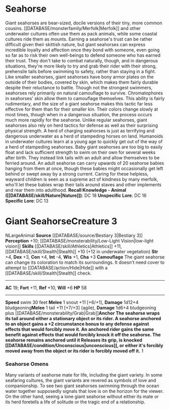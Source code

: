 ﻿---
ac: '19'
alignment: N
all_resistance: null
burrow_speed: null
charisma: '+3'
climb_speed: null
constitution: '+4'
creature_ability:
- Anchor The seahorse wraps its tail around either a stationary object or its rider.
  A seahorse
- anchored to an object gains a +2 circumstance bonus to any defense against effects
  that would forcibly
- move it. An anchored rider gains the same benefit against effects that would forcibly
  knock it off the
- seahorse. The seahorse remains anchored until it Releases its grip
- is knocked unconscious
- or either
- it's forcibly moved away from the object or its rider is forcibly moved off it.
- Camouflage
creature_family: null
dexterity: '+3'
element: null
fly_speed: null
fortitude: '+11'
hardness: null
hp: '58'
id: '1289'
immunity: null
intelligence: '-4'
land_speed: null
language: null
level: '3'
max_speed: '30'
name: Giant Seahorse
perception: '+10'
rarity: Common
reflex: '+10'
resistance: null
rus_type_level: null
school: null
sense:
- '[[DATABASE/monsterability/Low-Light Vision|low-light vision]]'
size: Large
skill:
- '[[DATABASE/skill/Athletics|Athletics]] +11'
- '[[DATABASE/skill/Stealth|Stealth]] +10'
source: '[[DATABASE/source/Bestiary 3|Bestiary 3]]'
speed:
- swim 30 feet
spell: null
strength: '+4'
strength_req: '4'
strongest_save:
- Fortitude
swim_speed: '30'
trait:
- '[[DATABASE/trait/Animal|Animal]]'
type: Creature
vision: Low-light vision
weakest_save:
- Will
weakness: null
will: '+6'
wisdom: '+1'

---
# Seahorse

Giant seahorses are bear-sized, docile versions of their tiny, more common cousins. [[DATABASE/monsterfamily/Merfolk|Merfolk]] and other underwater cultures often use them as pack animals, while some coastal cultures ride them as mounts. Earning a seahorse's trust can be rather difficult given their skittish nature, but giant seahorses can express incredible loyalty and affection once they bond with someone, even going so far as to risk their own well-beings to defend someone who has earned their trust. They don't take to combat naturally, though, and in dangerous situations, they're more likely to try and grab their rider with their strong, prehensile tails before swimming to safety, rather than staying in a fight. Like smaller seahorses, giant seahorses have bony armor plates on the outside of their bodies, covered by skin, which makes them fairly durable despite their reluctance to battle.
 Though not the strongest swimmers, seahorses rely primarily on natural camouflage to survive. Chromatophores in seahorses' skin allow them to camouflage themselves. This ability is fairly rudimentary, and the size of a giant seahorse makes this tactic far less effective for them than for their smaller kin. Their colors change slowly at most times, though when in a dangerous situation, the process occurs much more rapidly for the seahorse.
 Unlike regular seahorses, giant seahorses also rely on herd tactics for defense as well as their surprising physical strength. A herd of charging seahorses is just as terrifying and dangerous underwater as a herd of stampeding horses on land. Humanoids in underwater cultures learn at a young age to quickly get out of the way of a herd of stampeding seahorses.
 Baby giant seahorses are too big to easily float and lack sufficient strength to swim on their own for several weeks after birth. They instead link tails with an adult and allow themselves to be ferried around. An adult seahorse can carry upwards of 20 seahorse babies hanging from them at once, though these babies might occasionally get left behind or swept away by a strong current. Caring for these helpless, wayward children is seen as a supreme act of kindness by many merfolk, who'll let these babies wrap their tails around staves and other implements and rear them into adulthood.
**Recall Knowledge - Animal ([[DATABASE/skill/Nature|Nature]])**: DC 18
**Unspecific Lore**: DC 16
**Specific Lore**: DC 13

# Giant Seahorse<span class="item-type">Creature 3</span>

<span class="trait-alignment item-trait">N</span><span class="trait-size item-trait">Large</span><span class="item-trait">Animal</span>
**Source** [[DATABASE/source/Bestiary 3|Bestiary 3]]
**Perception** +10; [[DATABASE/monsterability/Low-Light Vision|low-light vision]]
**Skills** [[DATABASE/skill/Athletics|Athletics]] +11, [[DATABASE/skill/Stealth|Stealth]] +10 (+12 in underwater vegetation)
**Str** +4, **Dex** +3, **Con** +4, **Int** -4, **Wis** +1, **Cha** +3
**Camouflage** The giant seahorse can change its coloration to match its surroundings. It doesn't need cover to attempt to [[DATABASE/action/Hide|Hide]] with a [[DATABASE/skill/Stealth|Stealth]] check.

---
**AC** 19; **Fort** +11, **Ref** +10, **Will** +6
**HP** 58

---
**Speed** swim 30 feet
<span class="in-box-ability">**Melee** <span class="action-icon">1</span> snout +11 [+6/+1], **Damage** 1d12+4 bludgeoning</span><span class="in-box-ability">**Melee** <span class="action-icon">1</span> tail +11 [+7/+3] (agile), **Damage** 1d6+4 bludgeoning plus [[DATABASE/monsterability/Grab|Grab]]</span><span class="in-box-ability">**Anchor The seahorse wraps its tail around either a stationary object or its rider. A seahorse anchored to an object gains a +2 circumstance bonus to any defense against effects that would forcibly move it. An anchored rider gains the same benefit against effects that would forcibly knock it off the seahorse. The seahorse remains anchored until it Releases its grip, is knocked [[DATABASE/condition/Unconscious|unconscious]], or either it's forcibly moved away from the object or its rider is forcibly moved off it.** <span class="action-icon">1</span> </span>

###  Seahorse Omens

Many variants of seahorse mate for life, including the giant variety. In some seafaring cultures, the giant variants are revered as symbols of love and companionship. To see two giant seahorses swimming through the ocean water together supposedly signals that love is on the horizon for the viewer. On the other hand, seeing a lone giant seahorse without either its mate or its herd foretells a life of solitude or the tragic end of a relationship.